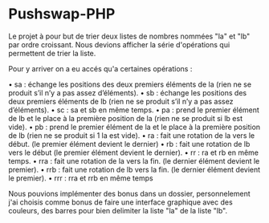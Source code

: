 # Pushswap-PHP

Le projet à pour but de trier deux listes de nombres nommées "la" et "lb" par ordre croissant. Nous devions afficher la série d'opérations qui permettent de trier la liste.

Pour y arriver on a eu accés qu'a certaines opérations : 

• sa : échange les positions des deux premiers éléments de la (rien ne se produit s’il n’y a pas assez
d’éléments).
• sb : échange les positions des deux premiers éléments de lb (rien ne se produit s’il n’y a pas assez
d’éléments).
• sc : sa et sb en même temps.
• pa : prend le premier élément de lb et le place à la première position de la (rien ne se produit si
lb
est vide).
• pb : prend le premier élément de la et le place à la première position de lb (rien ne se produit si
1
la
est vide).
• ra : fait une rotation de la vers le début. (le premier élément devient le dernier)
• rb : fait une rotation de lb vers le début (le premier élément devient le dernier).
• rr : ra et rb en même temps.
• rra : fait une rotation de la vers la fin. (le dernier élément devient le premier).
• rrb : fait une rotation de lb vers la fin. (le dernier élément devient le premier).
• rrr : rra et rrb en même temps

Nous pouvions implémenter des bonus dans un dossier, personnelement j'ai choisis comme bonus de faire une interface graphique avec des couleurs, des barres pour bien delimiter la liste "la" de la liste "lb".
